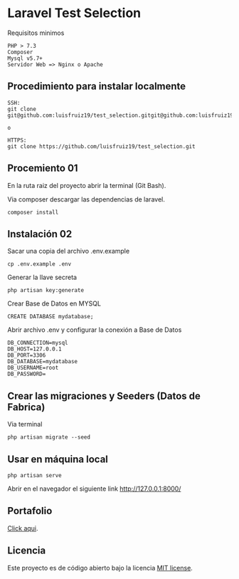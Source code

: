 # Laravel Test Selection

Requisitos minimos

```(bash)
PHP > 7.3
Composer
Mysql v5.7+
Servidor Web => Nginx o Apache
```

## Procedimiento para instalar localmente

```(bash)
SSH:
git clone git@github.com:luisfruiz19/test_selection.gitgit@github.com:luisfruiz19/test_selection.git 

o

HTTPS:
git clone https://github.com/luisfruiz19/test_selection.git
```


## Procemiento 01

En la ruta raiz del proyecto abrir la terminal (Git Bash).

Via composer descargar las dependencias de laravel.

```(bash)
composer install
```

## Instalación 02

Sacar una copia del archivo .env.example

```(bash)
cp .env.example .env
```

Generar la llave secreta

```(bash)
php artisan key:generate
```


Crear Base de Datos en MYSQL
```(bash)
CREATE DATABASE mydatabase;
```

Abrir archivo .env y configurar la conexión a Base de Datos

```(bash)
DB_CONNECTION=mysql
DB_HOST=127.0.0.1
DB_PORT=3306
DB_DATABASE=mydatabase
DB_USERNAME=root
DB_PASSWORD=
```

## Crear las migraciones y Seeders (Datos de Fabrica)
Via terminal
```(bash)
php artisan migrate --seed
```

## Usar en máquina local



```(bash)
php artisan serve
```

Abrir en el navegador el siguiente link http://127.0.0.1:8000/


## Portafolio

[Click aqui](https://lfrportfolio.000webhostapp.com/).





## Licencia

Este proyecto es de código abierto bajo la licencia [MIT license](https://opensource.org/licenses/MIT).
